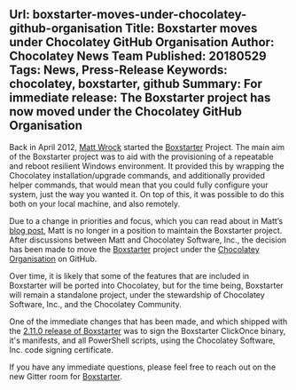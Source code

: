 Url: boxstarter-moves-under-chocolatey-github-organisation
Title: Boxstarter moves under Chocolatey GitHub Organisation
Author: Chocolatey News Team
Published: 20180529
Tags: News, Press-Release
Keywords: chocolatey, boxstarter, github
Summary: For immediate release: The Boxstarter project has now moved under the Chocolatey GitHub Organisation
---

Back in April 2012, [Matt Wrock](https://twitter.com/mwrockx) started the [Boxstarter](https://boxstarter.org/) Project.  The main aim of the Boxstarter project was to aid with the provisioning of a repeatable and reboot resilient Windows environment.  It provided this by wrapping the Chocolatey installation/upgrade commands, and additionally provided helper commands, that would mean that you could fully configure your system, just the way you wanted it.  On top of this, it was possible to do this both on your local machine, and also remotely.

Due to a change in priorities and focus, which you can read about in Matt’s [blog post](http://www.hurryupandwait.io/blog/course-correction), Matt is no longer in a position to maintain the Boxstarter project.  After discussions between Matt and Chocolatey Software, Inc., the decision has been made to move the [Boxstarter](https://github.com/chocolatey/boxstarter) project under the [Chocolatey Organisation](https://github.com/chocolatey) on GitHub.

Over time, it is likely that some of the features that are included in Boxstarter will be ported into Chocolatey, but for the time being, Boxstarter will remain a standalone project, under the stewardship of Chocolatey Software, Inc., and the Chocolatey Community.

One of the immediate changes that has been made, and which shipped with the [2.11.0 release of Boxstarter](https://chocolatey.org/packages/boxstarter/2.11.0) was to sign the Boxstarter ClickOnce binary, it's manifests, and all PowerShell scripts, using the Chocolatey Software, Inc. code signing certificate.

If you have any immediate questions, please feel free to reach out on the new Gitter room for [Boxstarter](https://gitter.im/chocolatey/boxstarter).

